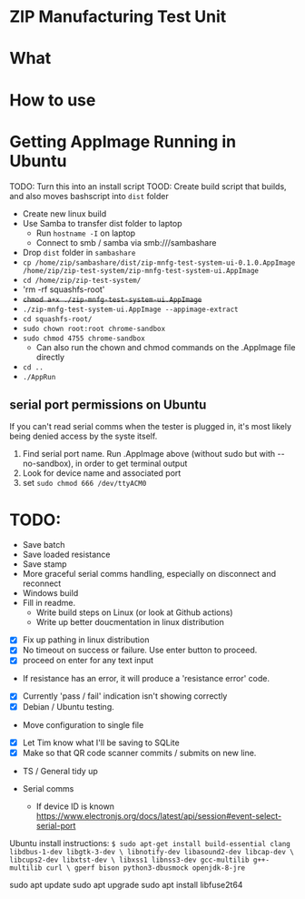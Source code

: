 # ZIP Manufacturing Test Unit

# What

# How to use

# Getting AppImage Running in Ubuntu
TODO: Turn this into an install script
TOOD: Create build script that builds, and also moves bashscript into `dist` folder
- Create new linux build
- Use Samba to transfer dist folder to laptop
  - Run `hostname -I` on laptop
  - Connect to smb / samba via smb://<hostip>/sambashare
- Drop `dist` folder in `sambashare`
- `cp /home/zip/sambashare/dist/zip-mnfg-test-system-ui-0.1.0.AppImage /home/zip/zip-test-system/zip-mnfg-test-system-ui.AppImage`
- `cd /home/zip/zip-test-system/`
- 'rm -rf squashfs-root'
- ~~`chmod a+x ./zip-mnfg-test-system-ui.AppImage`~~
- `./zip-mnfg-test-system-ui.AppImage --appimage-extract`
- `cd squashfs-root/`
- `sudo chown root:root chrome-sandbox`
- `sudo chmod 4755 chrome-sandbox`
  - Can also run the chown and chmod commands on the .AppImage file directly
- `cd ..`
- `./AppRun`

## serial port permissions on Ubuntu
If you can't read serial comms when the tester is plugged in, it's most likely being denied access by the syste itself.
1. Find serial port name. Run .AppImage above (without sudo but with --no-sandbox), in order to get  terminal output
2. Look for device name and associated port
3. set `sudo chmod 666 /dev/ttyACM0`


<!-- ## new version
- Drop `dist` folder in `sambashare`
- Move entire dist folder
- `cp /home/zip/sambashare/dist/ /home/zip/zip-test-system/zip-mnfg-test-system-ui.AppImage`
- `cd /home/zip/zip-test-system/`
- 'rm -rf squashfs-root'
- `sudo chmod a+x zip-mnfg-test-system-ui-0.1.0.AppImage`
- `sudo chown root:root zip-mnfg-test-system-ui-0.1.0.AppImage`
- `sudo chmod 4755 zip-mnfg-test-system-ui-0.1.0.AppImage`
- `./zip-mnfg-test-system-ui.AppImage --appImage-extract`
- `cd squashfs-root/`
  - Can also run the chown and chmod commands on the .AppImage file directly
- `cd ..`
- `./AppRun` -->


# TODO:
- Save batch 
- Save loaded resistance
- Save stamp
- More graceful serial comms handling, especially on disconnect and reconnect
- Windows build
- Fill in readme.
  - Write build steps on Linux (or look at Github actions)
  - Write up better doucmentation in linux distribution
- [x] Fix up pathing in linux distribution
- [x] No timeout on success or failure. Use enter button to proceed.
- [x] proceed on enter for any text input
- If resistance has an error, it will produce a 'resistance error' code.
- [x] Currently 'pass / fail' indication isn't showing correctly
- [x] Debian / Ubuntu testing.
- Move configuration to single file
- [x] Let Tim know what I'll be saving to SQLite
- [x] Make so that QR code scanner commits / submits on new line.
- TS / General tidy up

- Serial comms
  - If device ID is known https://www.electronjs.org/docs/latest/api/session#event-select-serial-port

Ubuntu install instructions:
`$ sudo apt-get install build-essential clang libdbus-1-dev libgtk-3-dev \
                       libnotify-dev libasound2-dev libcap-dev \
                       libcups2-dev libxtst-dev \
                       libxss1 libnss3-dev gcc-multilib g++-multilib curl \
                       gperf bison python3-dbusmock openjdk-8-jre`

sudo apt update
sudo apt upgrade
sudo apt install libfuse2t64



